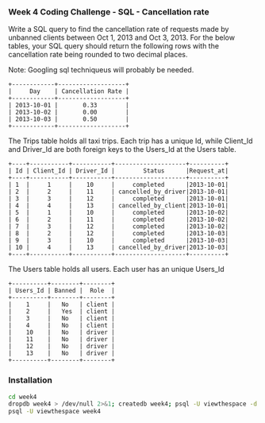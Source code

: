 ### Week 4 Coding Challenge - SQL - Cancellation rate

Write a SQL query to find the cancellation rate of requests made by unbanned clients between Oct 1, 2013 and Oct 3, 2013. For the below tables, your SQL query should return the following rows with the cancellation rate being rounded to two decimal places.

Note: Googling sql techniqueus will probably be needed.

```
+------------+-------------------+
|     Day    | Cancellation Rate |
+------------+-------------------+
| 2013-10-01 |       0.33        |
| 2013-10-02 |       0.00        |
| 2013-10-03 |       0.50        |
+------------+-------------------+
```


The Trips table holds all taxi trips. Each trip has a unique Id, while Client_Id and Driver_Id are both foreign keys to the Users_Id at the Users table.

```
+----+-----------+-----------+--------------------+----------+
| Id | Client_Id | Driver_Id |        Status      |Request_at|
+----+-----------+-----------+--------------------+----------+
| 1  |     1     |    10     |     completed      |2013-10-01|
| 2  |     2     |    11     | cancelled_by_driver|2013-10-01|
| 3  |     3     |    12     |     completed      |2013-10-01|
| 4  |     4     |    13     | cancelled_by_client|2013-10-01|
| 5  |     1     |    10     |     completed      |2013-10-02|
| 6  |     2     |    11     |     completed      |2013-10-02|
| 7  |     3     |    12     |     completed      |2013-10-02|
| 8  |     2     |    12     |     completed      |2013-10-03|
| 9  |     3     |    10     |     completed      |2013-10-03| 
| 10 |     4     |    13     | cancelled_by_driver|2013-10-03|
+----+-----------+-----------+--------------------+----------+
```

The Users table holds all users. Each user has an unique Users_Id

```
+----------+--------+--------+
| Users_Id | Banned |  Role  |
+----------+--------+--------+
|    1     |   No   | client |
|    2     |   Yes  | client |
|    3     |   No   | client |
|    4     |   No   | client |
|    10    |   No   | driver |
|    11    |   No   | driver |
|    12    |   No   | driver |
|    13    |   No   | driver |
+----------+--------+--------+
```
### Installation
``` Bash
cd week4
dropdb week4 > /dev/null 2>&1; createdb week4; psql -U viewthespace -d week4 -f ./public.sql
psql -U viewthespace week4
```

